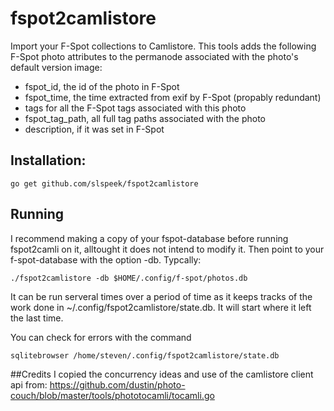 fspot2camlistore
================

Import your F-Spot collections to Camlistore. This tools adds the following F-Spot photo attributes to the permanode associated with the photo's default version image:

  * fspot_id, the id of the photo in F-Spot
  * fspot_time, the time extracted from exif by F-Spot (propably redundant)
  * tags for all the F-Spot tags associated with this photo
  * fspot_tag_path, all full tag paths associated with the photo
  * description, if it was set in F-Spot

## Installation:

```
go get github.com/slspeek/fspot2camlistore
```

## Running
I recommend making a copy of your fspot-database before running fspot2camli on it, alltought it does not intend to modify it.
Then point to your f-spot-database with the option -db.
Typcally:

```
./fspot2camlistore -db $HOME/.config/f-spot/photos.db
```
It can be run serveral times over a period of time as it keeps tracks of the work done in ~/.config/fspot2camlistore/state.db.
It will start where it left the last time.

You can check for errors with the command
```
sqlitebrowser /home/steven/.config/fspot2camlistore/state.db
```
##Credits
I copied the concurrency ideas and use of the camlistore client api from:
https://github.com/dustin/photo-couch/blob/master/tools/phototocamli/tocamli.go
